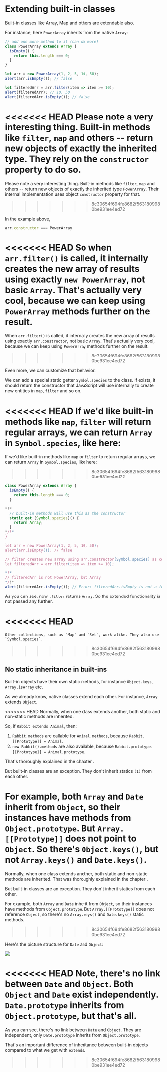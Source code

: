 
# Extending built-in classes

Built-in classes like Array, Map and others are extendable also.

For instance, here `PowerArray` inherits from the native `Array`:

```js run
// add one more method to it (can do more)
class PowerArray extends Array {
  isEmpty() {
    return this.length === 0;
  }
}

let arr = new PowerArray(1, 2, 5, 10, 50);
alert(arr.isEmpty()); // false

let filteredArr = arr.filter(item => item >= 10);
alert(filteredArr); // 10, 50
alert(filteredArr.isEmpty()); // false
```

<<<<<<< HEAD
Please note a very interesting thing. Built-in methods like `filter`, `map` and others -- return new objects of exactly the inherited type. They rely on the `constructor` property to do so.
=======
Please note a very interesting thing. Built-in methods like `filter`, `map` and others -- return new objects of exactly the inherited type `PowerArray`. Their internal implementation uses object `constructor` property for that.
>>>>>>> 8c30654f694fe8682f5631809980be931ee4ed72

In the example above,
```js
arr.constructor === PowerArray
```

<<<<<<< HEAD
So when `arr.filter()` is called, it internally creates the new array of results using exactly `new PowerArray`, not basic `Array`. That's actually very cool, because we can keep using `PowerArray` methods further on the result.
=======
When `arr.filter()` is called, it internally creates the new array of results using exactly `arr.constructor`, not basic `Array`. That's actually very cool, because we can keep using `PowerArray` methods further on the result.
>>>>>>> 8c30654f694fe8682f5631809980be931ee4ed72

Even more, we can customize that behavior.

We can add a special static getter `Symbol.species` to the class. If exists, it should return the constructor that JavaScript will use internally to create new entities in `map`, `filter` and so on.

<<<<<<< HEAD
If we'd like built-in methods like `map`, `filter` will return regular arrays, we can return `Array` in `Symbol.species`, like here:
=======
If we'd like built-in methods like `map` or `filter` to return regular arrays, we can return `Array` in `Symbol.species`, like here:
>>>>>>> 8c30654f694fe8682f5631809980be931ee4ed72

```js run
class PowerArray extends Array {
  isEmpty() {
    return this.length === 0;
  }

*!*
  // built-in methods will use this as the constructor
  static get [Symbol.species]() {
    return Array;
  }
*/!*
}

let arr = new PowerArray(1, 2, 5, 10, 50);
alert(arr.isEmpty()); // false

// filter creates new array using arr.constructor[Symbol.species] as constructor
let filteredArr = arr.filter(item => item >= 10);

*!*
// filteredArr is not PowerArray, but Array
*/!*
alert(filteredArr.isEmpty()); // Error: filteredArr.isEmpty is not a function
```

As you can see, now `.filter` returns `Array`. So the extended functionality is not passed any further.

<<<<<<< HEAD
=======
```smart header="Other collections work similarly"
Other collections, such as `Map` and `Set`, work alike. They also use `Symbol.species`.
```

>>>>>>> 8c30654f694fe8682f5631809980be931ee4ed72
## No static inheritance in built-ins

Built-in objects have their own static methods, for instance `Object.keys`, `Array.isArray` etc.

As we already know, native classes extend each other. For instance, `Array` extends `Object`.

<<<<<<< HEAD
Normally, when one class extends another, both static and non-static methods are inherited.

So, if `Rabbit extends Animal`, then:

1. `Rabbit.methods` are callable for `Animal.methods`, because `Rabbit.[[Prototype]] = Animal`.
2. `new Rabbit().methods` are also available, because `Rabbit.prototype.[[Prototype]] = Animal.prototype`.

That's thoroughly explained in the chapter [](info:static-properties-methods#statics-and-inheritance).

But built-in classes are an exception. They don't inherit statics `(1)` from each other.

For example, both `Array` and `Date` inherit from `Object`, so their instances have methods from `Object.prototype`. But  `Array.[[Prototype]]` does not point to `Object`. So there's `Object.keys()`, but not `Array.keys()` and `Date.keys()`.
=======
Normally, when one class extends another, both static and non-static methods are inherited. That was thoroughly explained in the chapter [](info:static-properties-methods#statics-and-inheritance).

But built-in classes are an exception. They don't inherit statics from each other.

For example, both `Array` and `Date` inherit from `Object`, so their instances have methods from `Object.prototype`. But `Array.[[Prototype]]` does not reference `Object`, so there's no `Array.keys()` and `Date.keys()` static methods.
>>>>>>> 8c30654f694fe8682f5631809980be931ee4ed72

Here's the picture structure for `Date` and `Object`:

![](object-date-inheritance.svg)

<<<<<<< HEAD
Note, there's no link between `Date` and `Object`. Both `Object` and `Date` exist independently. `Date.prototype` inherits from `Object.prototype`, but that's all.
=======
As you can see, there's no link between `Date` and `Object`. They are independent, only `Date.prototype` inherits from `Object.prototype`.

That's an important difference of inheritance between built-in objects compared to what we get with `extends`.
>>>>>>> 8c30654f694fe8682f5631809980be931ee4ed72
